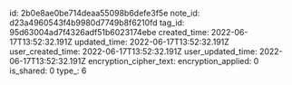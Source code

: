 id: 2b0e8ae0be714deaa55098b6defe3f5e
note_id: d23a4960543f4b9980d7749b8f6210fd
tag_id: 95d63004ad7f4326adf51b6023174ebe
created_time: 2022-06-17T13:52:32.191Z
updated_time: 2022-06-17T13:52:32.191Z
user_created_time: 2022-06-17T13:52:32.191Z
user_updated_time: 2022-06-17T13:52:32.191Z
encryption_cipher_text: 
encryption_applied: 0
is_shared: 0
type_: 6